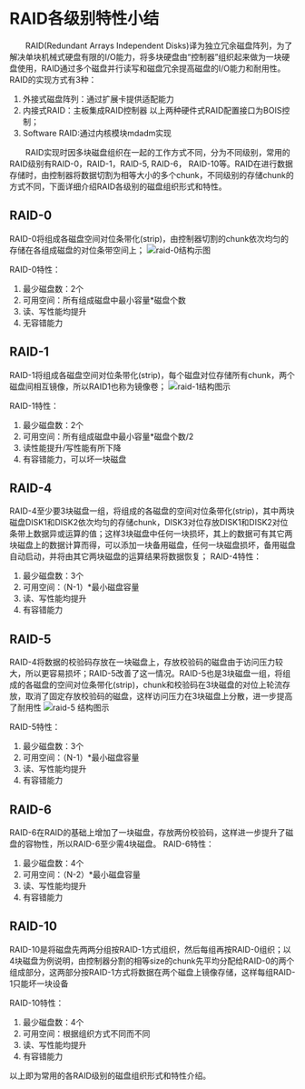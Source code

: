 # RAID各级别特性小结
&ensp;&ensp;&ensp;&ensp;RAID(Redundant Arrays Independent Disks)译为独立冗余磁盘阵列，为了解决单块机械式硬盘有限的I/O能力，将多块硬盘由“控制器”组织起来做为一块硬盘使用，RAID通过多个磁盘并行读写和磁盘冗余提高磁盘的I/O能力和耐用性。RAID的实现方式有3种：
 1. 外接式磁盘阵列：通过扩展卡提供适配能力
 2. 内接式RAID：主板集成RAID控制器
     以上两种硬件式RAID配置接口为BOIS控制；
 3. Software RAID:通过内核模块mdadm实现

&ensp;&ensp;&ensp;&ensp;RAID实现时因多块磁盘组织在一起的工作方式不同，分为不同级别，常用的RAID级别有RAID-0，RAID-1，RAID-5, RAID-6， RAID-10等。RAID在进行数据存储时，由控制器将数据切割为相等大小的多个chunk，不同级别的存储chunk的方式不同，下面详细介绍RAID各级别的磁盘组织形式和特性。
## RAID-0 
 RAID-0将组成各磁盘空间对位条带化(strip)，由控制器切割的chunk依次均匀的存储在各组成磁盘的对位条带空间上；
 ![raid-0结构示图](https://baike.baidu.com/pic/%E7%A3%81%E7%9B%98%E9%98%B5%E5%88%97/1149823/0/ac4bd11373f08202e80699994bfbfbedaa641bfb?fr=lemma&ct=single)

 RAID-0特性：
 1. 最少磁盘数：2个
 2. 可用空间：所有组成磁盘中最小容量*磁盘个数
 3. 读、写性能均提升
 4. 无容错能力
## RAID-1
  RAID-1将组成各磁盘空间对位条带化(strip)，每个磁盘对位存储所有chunk，两个磁盘间相互镜像，所以RAID1也称为镜像卷；
![raid-1结构图示](http://img2.ph.126.net/WHLjNecalQaUBCsQtP8Xzg==/4886405595797136491.jpg)

RAID-1特性：
 1. 最少磁盘数：2个
 2. 可用空间：所有组成磁盘中最小容量*磁盘个数/2
 3. 读性能提升/写性能有所下降
 4. 有容错能力，可以坏一块磁盘
## RAID-4
RAID-4至少要3块磁盘一组，将组成的各磁盘的空间对位条带化(strip)，其中两块磁盘DISK1和DISK2依次均匀的存储chunk，DISK3对位存放DISK1和DISK2对位条带上数据异或运算的值；这样3块磁盘中任何一块损坏，其上的数据可有其它两块磁盘上的数据计算而得，可以添加一块备用磁盘，任何一块磁盘损坏，备用磁盘自动启动，并将由其它两块磁盘的运算结果将数据恢复；
RAID-4特性：
 1. 最少磁盘数：3个
 2. 可用空间：（N-1）*最小磁盘容量
 3. 读、写性能均提升
 4. 有容错能力
## RAID-5
RAID-4将数据的校验码存放在一块磁盘上，存放校验码的磁盘由于访问压力较大，所以更容易损坏；RAID-5改善了这一情况。RAID-5也是3块磁盘一组，将组成的各磁盘的空间对位条带化(strip)，chunk和校验码在3块磁盘的对位上轮流存放，取消了固定存放校验码的磁盘，这样访问压力在3块磁盘上分散，进一步提高了耐用性
![raid-5 结构图示](http://img0.ph.126.net/ammZiNuefZhY73GI1pKo7Q==/1460292179275235937.jpg)


RAID-5特性：
 1. 最少磁盘数：3个
 2. 可用空间：（N-1）*最小磁盘容量
 3. 读、写性能均提升
 4. 有容错能力
## RAID-6
RAID-6在RAID的基础上增加了一块磁盘，存放两份校验码，这样进一步提升了磁盘的容物性，所以RAID-6至少需4块磁盘。
RAID-6特性：
 1. 最少磁盘数：4个
 2. 可用空间：（N-2）*最小磁盘容量
 3. 读、写性能均提升
 4. 有容错能力
## RAID-10
RAID-10是将磁盘先两两分组按RAID-1方式组织，然后每组再按RAID-0组织；以4块磁盘为例说明，由控制器分割的相等size的chunk先平均分配给RAID-0的两个组成部分，这两部分按RAID-1方式将数据在两个磁盘上镜像存储，这样每组RAID-1只能坏一块设备

RAID-10特性：
1. 最少磁盘数：4个
 2. 可用空间：根据组织方式不同而不同
 3. 读、写性能均提升
 4. 有容错能力

以上即为常用的各RAID级别的磁盘组织形式和特性介绍。